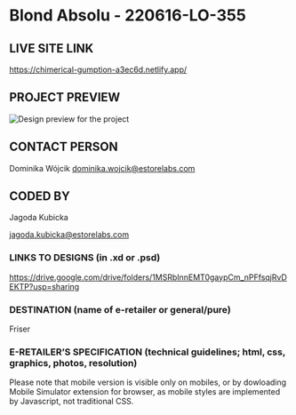# Blond Absolu - 220616-LO-355

## LIVE SITE LINK 

https://chimerical-gumption-a3ec6d.netlify.app/

## PROJECT PREVIEW
![Design preview for the project](https://github.com/eStoreLabs/220616-LO-355-Kerastase-Blond-Absolu-Maska-Cicaextreme-Friser/blob/main/maska-cicaextreme-screenshot.png)

## CONTACT PERSON
Dominika Wójcik
dominika.wojcik@estorelabs.com

## CODED BY 

Jagoda Kubicka

jagoda.kubicka@estorelabs.com

### LINKS TO DESIGNS (in .xd or .psd)
https://drive.google.com/drive/folders/1MSRbInnEMT0gaypCm_nPFfsqjRvDEKTP?usp=sharing


### DESTINATION (name of e-retailer or general/pure)
Friser

### E-RETAILER’S SPECIFICATION (technical guidelines; html, css, graphics, photos, resolution)

Please note that mobile version is visible only on mobiles, or by dowloading Mobile Simulator extension for browser, as mobile
styles are implemented by Javascript, not traditional CSS.

